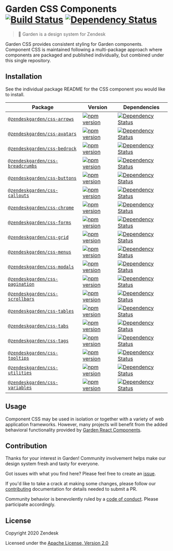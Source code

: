 # Garden CSS Components [![Build Status][build status badge]][build status link] [![Dependency Status][dependency status badge]][dependency status link]

[build status badge]: https://flat.badgen.net/circleci/github/zendeskgarden/css-components/master?label=build
[build status link]: https://circleci.com/gh/zendeskgarden/css-components/tree/master
[dependency status badge]: https://flat.badgen.net/david/dev/zendeskgarden/css-components?label=dependencies
[dependency status link]: https://david-dm.org/zendeskgarden/css-components?type=dev

> :seedling: Garden is a design system for Zendesk

Garden CSS provides consistent styling for Garden components. Component
CSS is maintained following a multi-package approach where components
are packaged and published individually, but combined under this single
repository.

## Installation

See the individual package README for the CSS component you would like
to install.

| Package                                                  | Version                                                         | Dependencies                                                                       |
| -------------------------------------------------------- | --------------------------------------------------------------- | ---------------------------------------------------------------------------------- |
| [`@zendeskgarden/css-arrows`](packages/arrows)           | [![npm version][arrows npm version]][arrows npm link]           | [![Dependency Status][arrows dependency status]][arrows dependency link]           |
| [`@zendeskgarden/css-avatars`](packages/avatars)         | [![npm version][avatars npm version]][avatars npm link]         | [![Dependency Status][avatars dependency status]][avatars dependency link]         |
| [`@zendeskgarden/css-bedrock`](packages/bedrock)         | [![npm version][bedrock npm version]][bedrock npm link]         | [![Dependency Status][bedrock dependency status]][bedrock dependency link]         |
| [`@zendeskgarden/css-breadcrumbs`](packages/breadcrumbs) | [![npm version][breadcrumbs npm version]][breadcrumbs npm link] | [![Dependency Status][breadcrumbs dependency status]][breadcrumbs dependency link] |
| [`@zendeskgarden/css-buttons`](packages/buttons)         | [![npm version][buttons npm version]][buttons npm link]         | [![Dependency Status][buttons dependency status]][buttons dependency link]         |
| [`@zendeskgarden/css-callouts`](packages/callouts)       | [![npm version][callouts npm version]][callouts npm link]       | [![Dependency Status][callouts dependency status]][callouts dependency link]       |
| [`@zendeskgarden/css-chrome`](packages/chrome)           | [![npm version][chrome npm version]][chrome npm link]           | [![Dependency Status][chrome dependency status]][chrome dependency link]           |
| [`@zendeskgarden/css-forms`](packages/forms)             | [![npm version][forms npm version]][forms npm link]             | [![Dependency Status][forms dependency status]][forms dependency link]             |
| [`@zendeskgarden/css-grid`](packages/grid)               | [![npm version][grid npm version]][grid npm link]               | [![Dependency Status][grid dependency status]][grid dependency link]               |
| [`@zendeskgarden/css-menus`](packages/menus)             | [![npm version][menus npm version]][menus npm link]             | [![Dependency Status][menus dependency status]][menus dependency link]             |
| [`@zendeskgarden/css-modals`](packages/modals)           | [![npm version][modals npm version]][modals npm link]           | [![Dependency Status][modals dependency status]][modals dependency link]           |
| [`@zendeskgarden/css-pagination`](packages/pagination)   | [![npm version][pagination npm version]][pagination npm link]   | [![Dependency Status][pagination dependency status]][pagination dependency link]   |
| [`@zendeskgarden/css-scrollbars`](packages/scrollbars)   | [![npm version][scrollbars npm version]][scrollbars npm link]   | [![Dependency Status][scrollbars dependency status]][scrollbars dependency link]   |
| [`@zendeskgarden/css-tables`](packages/tables)           | [![npm version][tables npm version]][tables npm link]           | [![Dependency Status][tables dependency status]][tables dependency link]           |
| [`@zendeskgarden/css-tabs`](packages/tabs)               | [![npm version][tabs npm version]][tabs npm link]               | [![Dependency Status][tabs dependency status]][tabs dependency link]               |
| [`@zendeskgarden/css-tags`](packages/tags)               | [![npm version][tags npm version]][tags npm link]               | [![Dependency Status][tags dependency status]][tags dependency link]               |
| [`@zendeskgarden/css-tooltips`](packages/tooltips)       | [![npm version][tooltips npm version]][tooltips npm link]       | [![Dependency Status][tooltips dependency status]][tooltips dependency link]       |
| [`@zendeskgarden/css-utilities`](packages/utilities)     | [![npm version][utilities npm version]][utilities npm link]     | [![Dependency Status][utilities dependency status]][utilities dependency link]     |
| [`@zendeskgarden/css-variables`](packages/variables)     | [![npm version][variables npm version]][variables npm link]     | [![Dependency Status][variables dependency status]][variables dependency link]     |

[arrows npm version]: https://flat.badgen.net/npm/v/@zendeskgarden/css-arrows
[arrows npm link]: https://www.npmjs.com/package/@zendeskgarden/css-arrows
[arrows dependency status]: https://flat.badgen.net/david/dep/zendeskgarden/css-components/packages/arrows
[arrows dependency link]: https://david-dm.org/zendeskgarden/css-components?path=packages/arrows
[avatars npm version]: https://flat.badgen.net/npm/v/@zendeskgarden/css-avatars
[avatars npm link]: https://www.npmjs.com/package/@zendeskgarden/css-avatars
[avatars dependency status]: https://flat.badgen.net/david/dep/zendeskgarden/css-components/packages/avatars
[avatars dependency link]: https://david-dm.org/zendeskgarden/css-components?path=packages/avatars
[bedrock npm version]: https://flat.badgen.net/npm/v/@zendeskgarden/css-bedrock
[bedrock npm link]: https://www.npmjs.com/package/@zendeskgarden/css-bedrock
[bedrock dependency status]: https://flat.badgen.net/david/dep/zendeskgarden/css-components/packages/bedrock
[bedrock dependency link]: https://david-dm.org/zendeskgarden/css-components?path=packages/bedrock
[breadcrumbs npm version]: https://flat.badgen.net/npm/v/@zendeskgarden/css-breadcrumbs
[breadcrumbs npm link]: https://www.npmjs.com/package/@zendeskgarden/css-breadcrumbs
[breadcrumbs dependency status]: https://flat.badgen.net/david/dep/zendeskgarden/css-components/packages/breadcrumbs
[breadcrumbs dependency link]: https://david-dm.org/zendeskgarden/css-components?path=packages/breadcrumbs
[buttons npm version]: https://flat.badgen.net/npm/v/@zendeskgarden/css-buttons
[buttons npm link]: https://www.npmjs.com/package/@zendeskgarden/css-buttons
[buttons dependency status]: https://flat.badgen.net/david/dep/zendeskgarden/css-components/packages/buttons
[buttons dependency link]: https://david-dm.org/zendeskgarden/css-components?path=packages/buttons
[callouts npm version]: https://flat.badgen.net/npm/v/@zendeskgarden/css-callouts
[callouts npm link]: https://www.npmjs.com/package/@zendeskgarden/css-callouts
[callouts dependency status]: https://flat.badgen.net/david/dep/zendeskgarden/css-components/packages/callouts
[callouts dependency link]: https://david-dm.org/zendeskgarden/css-components?path=packages/callouts
[chrome npm version]: https://flat.badgen.net/npm/v/@zendeskgarden/css-chrome
[chrome npm link]: https://www.npmjs.com/package/@zendeskgarden/css-chrome
[chrome dependency status]: https://flat.badgen.net/david/dep/zendeskgarden/css-components/packages/chrome
[chrome dependency link]: https://david-dm.org/zendeskgarden/css-components?path=packages/chrome
[forms npm version]: https://flat.badgen.net/npm/v/@zendeskgarden/css-forms
[forms npm link]: https://www.npmjs.com/package/@zendeskgarden/css-forms
[forms dependency status]: https://flat.badgen.net/david/dep/zendeskgarden/css-components/packages/forms
[forms dependency link]: https://david-dm.org/zendeskgarden/css-components?path=packages/forms
[grid npm version]: https://flat.badgen.net/npm/v/@zendeskgarden/css-grid
[grid npm link]: https://www.npmjs.com/package/@zendeskgarden/css-grid
[grid dependency status]: https://flat.badgen.net/david/dep/zendeskgarden/css-components/packages/grid
[grid dependency link]: https://david-dm.org/zendeskgarden/css-components?path=packages/grid
[menus npm version]: https://flat.badgen.net/npm/v/@zendeskgarden/css-menus
[menus npm link]: https://www.npmjs.com/package/@zendeskgarden/css-menus
[menus dependency status]: https://flat.badgen.net/david/dep/zendeskgarden/css-components/packages/menus
[menus dependency link]: https://david-dm.org/zendeskgarden/css-components?path=packages/menus
[modals npm version]: https://flat.badgen.net/npm/v/@zendeskgarden/css-modals
[modals npm link]: https://www.npmjs.com/package/@zendeskgarden/css-modals
[modals dependency status]: https://flat.badgen.net/david/dep/zendeskgarden/css-components/packages/modals
[modals dependency link]: https://david-dm.org/zendeskgarden/css-components?path=packages/modals
[pagination npm version]: https://flat.badgen.net/npm/v/@zendeskgarden/css-pagination
[pagination npm link]: https://www.npmjs.com/package/@zendeskgarden/css-pagination
[pagination dependency status]: https://flat.badgen.net/david/dep/zendeskgarden/css-components/packages/pagination
[pagination dependency link]: https://david-dm.org/zendeskgarden/css-components?path=packages/pagination
[scrollbars npm version]: https://flat.badgen.net/npm/v/@zendeskgarden/css-scrollbars
[scrollbars npm link]: https://www.npmjs.com/package/@zendeskgarden/css-scrollbars
[scrollbars dependency status]: https://flat.badgen.net/david/dep/zendeskgarden/css-components/packages/scrollbars
[scrollbars dependency link]: https://david-dm.org/zendeskgarden/css-components?path=packages/scrollbars
[tables npm version]: https://flat.badgen.net/npm/v/@zendeskgarden/css-tables
[tables npm link]: https://www.npmjs.com/package/@zendeskgarden/css-tables
[tables dependency status]: https://flat.badgen.net/david/dep/zendeskgarden/css-components/packages/tables
[tables dependency link]: https://david-dm.org/zendeskgarden/css-components?path=packages/tables
[tabs npm version]: https://flat.badgen.net/npm/v/@zendeskgarden/css-tabs
[tabs npm link]: https://www.npmjs.com/package/@zendeskgarden/css-tabs
[tabs dependency status]: https://flat.badgen.net/david/dep/zendeskgarden/css-components/packages/tabs
[tabs dependency link]: https://david-dm.org/zendeskgarden/css-components?path=packages/tabs
[tags npm version]: https://flat.badgen.net/npm/v/@zendeskgarden/css-tags
[tags npm link]: https://www.npmjs.com/package/@zendeskgarden/css-tags
[tags dependency status]: https://flat.badgen.net/david/dep/zendeskgarden/css-components/packages/tags
[tags dependency link]: https://david-dm.org/zendeskgarden/css-components?path=packages/tags
[tooltips npm version]: https://flat.badgen.net/npm/v/@zendeskgarden/css-tooltips
[tooltips npm link]: https://www.npmjs.com/package/@zendeskgarden/css-tooltips
[tooltips dependency status]: https://flat.badgen.net/david/dep/zendeskgarden/css-components/packages/tooltips
[tooltips dependency link]: https://david-dm.org/zendeskgarden/css-components?path=packages/tooltips
[utilities npm version]: https://flat.badgen.net/npm/v/@zendeskgarden/css-utilities
[utilities npm link]: https://www.npmjs.com/package/@zendeskgarden/css-utilities
[utilities dependency status]: https://flat.badgen.net/david/dep/zendeskgarden/css-components/packages/utilities
[utilities dependency link]: https://david-dm.org/zendeskgarden/css-components?path=packages/utilities
[variables npm version]: https://flat.badgen.net/npm/v/@zendeskgarden/css-variables
[variables npm link]: https://www.npmjs.com/package/@zendeskgarden/css-variables
[variables dependency status]: https://flat.badgen.net/david/dep/zendeskgarden/css-components/packages/variables?label=dependencies
[variables dependency link]: https://david-dm.org/zendeskgarden/css-components?path=packages/variables

## Usage

Component CSS may be used in isolation or together with a variety of web
application frameworks. However, many projects will benefit from the
added behavioral functionality provided by [Garden React
Components](https://github.com/zendeskgarden/react-components).

## Contribution

Thanks for your interest in Garden! Community involvement helps make our
design system fresh and tasty for everyone.

Got issues with what you find here? Please feel free to create an
[issue](https://github.com/zendeskgarden/css-components/issues/new).

If you'd like to take a crack at making some changes, please follow our
[contributing](.github/CONTRIBUTING.md) documentation for details
needed to submit a PR.

Community behavior is benevolently ruled by a [code of
conduct](.github/CODE_OF_CONDUCT.md). Please participate accordingly.

## License

Copyright 2020 Zendesk

Licensed under the [Apache License, Version 2.0](LICENSE.md)
